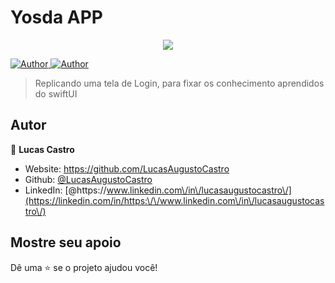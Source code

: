<h1>Yosda APP</h1>
<p align="center">
  
  <img src="https://i.imgur.com/svp8eD6.png">
</p>
<p>
  
  <a href="https://github.com/LucasAugustoCastro" target="_blank">
    <img alt="Author" src="https://img.shields.io/badge/author-LucasAugustoCastro-CF0000?style=flat-square" />
  </a>
  <a href="#" target="_blank">
    <img alt="Author" src="https://img.shields.io/github/languages/count/LucasAugustoCastro/YosdaApp?color=%23D54F44&style=flat-square" />
  </a>

</p>
 
>Replicando uma tela de Login, para fixar os conhecimento aprendidos do swiftUI



## Autor

👤 **Lucas Castro**

* Website: https://github.com/LucasAugustoCastro
* Github: [@LucasAugustoCastro](https://github.com/LucasAugustoCastro)
* LinkedIn: [@https:\/\/www.linkedin.com\/in\/lucasaugustocastro\/](https://linkedin.com/in/https:\/\/www.linkedin.com\/in\/lucasaugustocastro\/)

## Mostre seu apoio

Dê uma ⭐️ se o projeto ajudou você!
